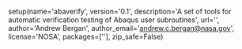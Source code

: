setup(name='abaverify',
      version='0.1',
      description='A set of tools for automatic verification testing of Abaqus user subroutines',
      url='',
      author='Andrew Bergan',
      author_email='andrew.c.bergan@nasa.gov',
      license='NOSA',
      packages=[''],
      zip_safe=False)